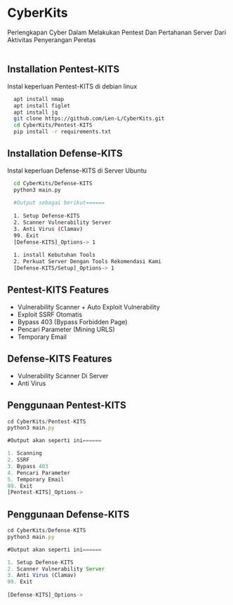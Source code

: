 # CyberKits
Perlengkapan Cyber Dalam Melakukan Pentest Dan Pertahanan Server Dari Aktivitas Penyerangan Peretas<br>
<br>
## Installation Pentest-KITS
Instal keperluan Pentest-KITS di debian linux
```bash
  apt install nmap 
  apt install figlet
  apt install jq
  git clone https://github.com/Len-L/CyberKits.git
  cd CyberKits/Pentest-KITS 
  pip install -r requirements.txt
```    
## Installation Defense-KITS
Instal keperluan Defense-KITS di Server Ubuntu
```bash
  cd CyberKits/Defense-KITS
  python3 main.py
  
  #Output sebagai berikut======
  
  1. Setup Defense-KITS 
  2. Scanner Vulnerability Server
  3. Anti Virus (Clamav) 
  99. Exit
  [Defense-KITS]_Options-> 1
 
  1. install Kebutuhan Tools
  2. Perkuat Server Dengan Tools Rekomendasi Kami
  [Defense-KITS/Setup]_Options-> 1
```    

## Pentest-KITS Features 
- Vulnerability Scanner + Auto Exploit Vulnerability 
- Exploit SSRF Otomatis
- Bypass 403 (Bypass Forbidden Page)
- Pencari Parameter (Mining URLS)
- Temporary Email

## Defense-KITS Features 
- Vulnerability Scanner Di Server
- Anti Virus

## Penggunaan Pentest-KITS
```javascript
cd CyberKits/Pentest-KITS
python3 main.py

#Output akan seperti ini======

1. Scanning
2. SSRF
3. Bypass 403
4. Pencari Parameter
5. Temporary Email
99. Exit
[Pentest-KITS]_Options->
```

## Penggunaan Defense-KITS
```javascript
cd CyberKits/Defense-KITS
python3 main.py

#Output akan seperti ini======

1. Setup Defense-KITS 
2. Scanner Vulnerability Server
3. Anti Virus (Clamav) 
99. Exit
 
[Defense-KITS]_Options-> 

```



